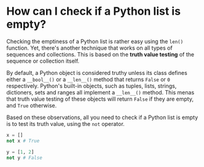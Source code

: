 # How can I check if a Python list is empty?

Checking the emptiness of a Python list is rather easy using the `len()` function. Yet, there's another technique that works on all types of sequences and collections. This is based on the **truth value testing** of the sequence or collection itself.

By default, a Python object is considered truthy unless its class defines either a `__bool__()` or a `__len__()` method that returns `False` or `0` respectively. Python's built-in objects, such as tuples, lists, strings, dictioners, sets and ranges all implement a `__len__()` method. This menas that truth value testing of these objects will return `False` if they are empty, and `True` otherwise.

Based on these observations, all you need to check if a Python list is empty is to test its truth value, using the `not` operator.

```py
x = []
not x # True

y = [1, 2]
not y # False
```
